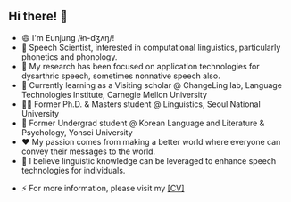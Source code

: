 ## Hi there! 👋

- 😄 I'm Eunjung /ɨn-d͡ʒʌŋ/!
- 💬 Speech Scientist, interested in computational linguistics, particularly phonetics and phonology.
- 🤔 My research has been focused on application technologies for dysarthric speech, sometimes nonnative speech also.
- 📝 Currently learning as a Visiting scholar @ ChangeLing lab, Language Technologies Institute, Carnegie Mellon University
- 👩‍🎓 Former Ph.D. & Masters student @ Linguistics, Seoul National University
- 🌱 Former Undergrad student @ Korean Language and Literature & Psychology, Yonsei University
- ❤️ My passion comes from making a better world where everyone can convey their messages to the world.
- 📌 I believe linguistic knowledge can be leveraged to enhance speech technologies for individuals.
<!-- 💞️ I’m looking to collaborate on ... -->
- ⚡ For more information, please visit my [[CV]](https://docs.google.com/document/d/1rgOCINhzC-wmQsNfIO-47J2q5HauaWYfzVzhfS_afq8/edit?usp=sharing)

